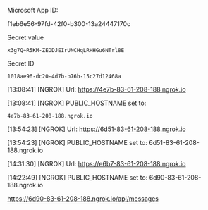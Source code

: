 Microsoft App ID:

f1eb6e56-97fd-42f0-b300-13a24447170c

Secret value

````
x3g7Q~R5KM-ZEODJEIrUNCHqLRHHGu6NTrl8E
````

Secret ID

````
1018ae96-dc20-4d7b-b76b-15c27d12468a
````





[13:08:41] [NGROK] Url: https://4e7b-83-61-208-188.ngrok.io

[13:08:41] [NGROK] PUBLIC_HOSTNAME set to: 

````
4e7b-83-61-208-188.ngrok.io
````

[13:54:23] [NGROK] Url: https://6d51-83-61-208-188.ngrok.io

[13:54:23] [NGROK] PUBLIC_HOSTNAME set to: 6d51-83-61-208-188.ngrok.io



[14:31:30] [NGROK] Url: https://e6b7-83-61-208-188.ngrok.io

[14:22:49] [NGROK] PUBLIC_HOSTNAME set to: 6d90-83-61-208-188.ngrok.io

https://6d90-83-61-208-188.ngrok.io/api/messages